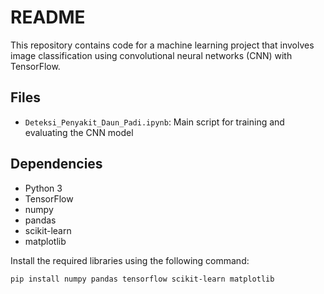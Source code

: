 # README

This repository contains code for a machine learning project that involves image classification using convolutional neural networks (CNN) with TensorFlow.

## Files

- `Deteksi_Penyakit_Daun_Padi.ipynb`: Main script for training and evaluating the CNN model

## Dependencies

- Python 3
- TensorFlow
- numpy
- pandas
- scikit-learn
- matplotlib

Install the required libraries using the following command:
```
pip install numpy pandas tensorflow scikit-learn matplotlib
```

